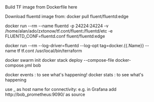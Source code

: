 
Build TF image from Dockerfile here

Download fluentd image from: docker pull fluent/fluentd:edge


docker run --rm --name fluentd -p 24224:24224 -v /home/alan/ado/zxtonow/tf.cont/fluent:/fluentd/etc -e FLUENTD_CONF=fluentd.conf fluent/fluentd:edge

docker run --rm --log-driver=fluentd --log-opt tag=docker.{{.Name}} --name tf tf.cont /usr/local/bin/terraform


docker swarm init
docker stack deploy --compose-file docker-compose.yml bob

docker events : to see what's happening!
docker stats  : to see what's happening


use <stack>_<service> as host name for connectivity:
e.g. in Grafana add http://bob_prometheus:9090/ as source
